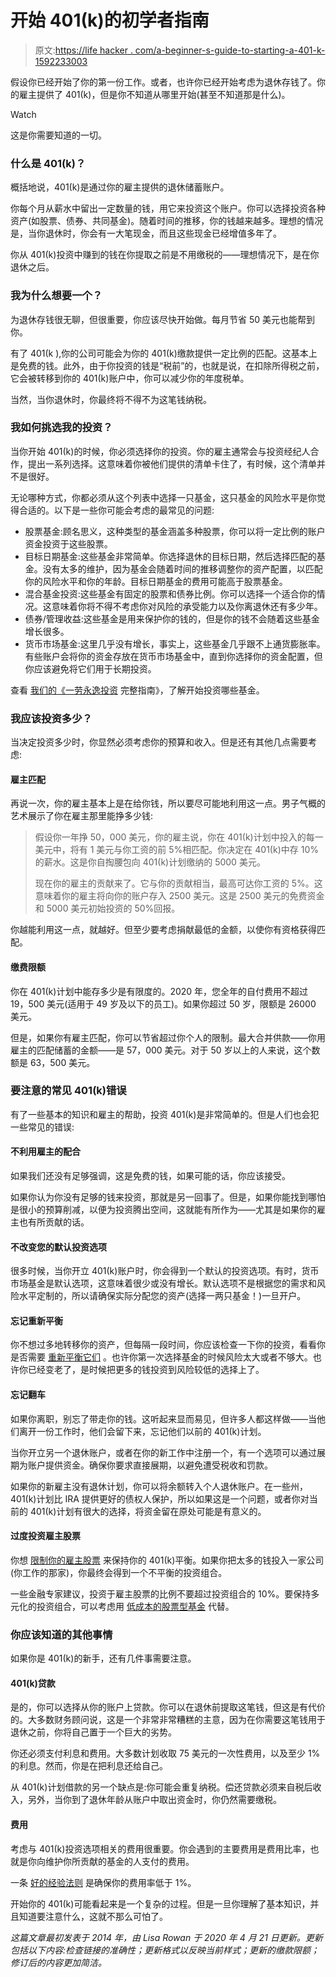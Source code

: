 # 开始 401(k)的初学者指南

> 原文:[https://life hacker . com/a-beginner-s-guide-to-starting-a-401-k-1592233003](https://lifehacker.com/a-beginner-s-guide-to-starting-a-401-k-1592233003)

假设你已经开始了你的第一份工作。或者，也许你已经开始考虑为退休存钱了。你的雇主提供了 401(k)，但是你不知道从哪里开始(甚至不知道那是什么)。

Watch

这是你需要知道的一切。

### 什么是 401(k)？

概括地说，401(k)是通过你的雇主提供的退休储蓄账户。

你每个月从薪水中留出一定数量的钱，用它来投资这个账户。你可以选择投资各种资产(如股票、债券、共同基金)。随着时间的推移，你的钱越来越多。理想的情况是，当你退休时，你会有一大笔现金，而且这些现金已经增值多年了。

你从 401(k)投资中赚到的钱在你提取之前是不用缴税的——理想情况下，是在你退休之后。

### 我为什么想要一个？

为退休存钱很无聊，但很重要，你应该尽快开始做。每月节省 50 美元也能帮到你。

有了 401(k ),你的公司可能会为你的 401(k)缴款提供一定比例的匹配。这基本上是免费的钱。此外，由于你投资的钱是“税前”的，也就是说，在扣除所得税之前，它会被转移到你的 401(k)账户中，你可以减少你的年度税单。

当然，当你退休时，你最终将不得不为这笔钱纳税。

### 我如何挑选我的投资？

当你开始 401(k)的时候，你必须选择你的投资。你的雇主通常会与投资经纪人合作，提出一系列选择。这意味着你被他们提供的清单卡住了，有时候，这个清单并不是很好。

无论哪种方式，你都必须从这个列表中选择一只基金，这只基金的风险水平是你觉得合适的。以下是一些你可能会考虑的最常见的问题:

*   股票基金:顾名思义，这种类型的基金涵盖多种股票，你可以将一定比例的账户资金投资于这些股票。
*   目标日期基金:这些基金非常简单。你选择退休的目标日期，然后选择匹配的基金。没有太多的维护，因为基金会随着时间的推移调整你的资产配置，以匹配你的风险水平和你的年龄。目标日期基金的费用可能高于股票基金。
*   混合基金投资:这些基金有固定的股票和债券比例。你可以选择一个适合你的情况。这意味着你将不得不考虑你对风险的承受能力以及你离退休还有多少年。
*   债券/管理收益:这些基金是用来保护你的钱的，但是你的钱不会随着这些基金增长很多。
*   货币市场基金:这里几乎没有增长，事实上，这些基金几乎跟不上通货膨胀率。有些账户会将你的资金存放在货币市场基金中，直到你选择你的资金配置，但你应该避免将它们用于长期投资。

查看 [我们的《一劳永逸投资](https://lifehacker.com/how-to-build-an-easy-beginner-set-and-forget-investm-1686878594) 完整指南》，了解开始投资哪些基金。

### 我应该投资多少？

当决定投资多少时，你显然必须考虑你的预算和收入。但是还有其他几点需要考虑:

#### **雇主匹配**

再说一次，你的雇主基本上是在给你钱，所以要尽可能地利用这一点。男子气概的艺术展示了你在雇主那里能挣多少钱:

> 假设你一年挣 50，000 美元，你的雇主说，你在 401(k)计划中投入的每一美元中，将有 1 美元与你工资的前 5%相匹配。你决定在 401(k)中存 10%的薪水。这是你自掏腰包向 401(k)计划缴纳的 5000 美元。
> 
> 现在你的雇主的贡献来了。它与你的贡献相当，最高可达你工资的 5%。这意味着你的雇主将向你的账户存入 2500 美元。这是 2500 美元的免费资金和 5000 美元初始投资的 50%回报。

你越能利用这一点，就越好。但至少要考虑捐献最低的金额，以使你有资格获得匹配。

#### **缴费限额**

你在 401(k)计划中能存多少是有限度的。2020 年，您全年的自付费用不超过 19，500 美元(适用于 49 岁及以下的员工)。如果你超过 50 岁，限额是 26000 美元。

但是，如果你有雇主匹配，你可以节省超过你个人的限制。最大合并供款——你用雇主的匹配储蓄的金额——是 57，000 美元。对于 50 岁以上的人来说，这个数额是 63，500 美元。

### **要注意的常见 401(k)错误**

有了一些基本的知识和雇主的帮助，投资 401(k)是非常简单的。但是人们也会犯一些常见的错误:

#### **不利用雇主的配合**

如果我们还没有足够强调，这是免费的钱，如果可能的话，你应该接受。

如果你认为你没有足够的钱来投资，那就是另一回事了。但是，如果你能找到哪怕是很小的预算削减，以便为投资腾出空间，这就能有所作为——尤其是如果你的雇主也有所贡献的话。

#### **不改变您的默认投资选项**

很多时候，当你开立 401(k)账户时，你会得到一个默认的投资选项。有时，货币市场基金是默认选项，这意味着很少或没有增长。默认选项不是根据您的需求和风险水平定制的，所以请确保实际分配您的资产(选择一两只基金！)一旦开户。

#### **忘记重新平衡**

你不想过多地转移你的资产，但每隔一段时间，你应该检查一下你的投资，看看你是否需要 [重新平衡它们](https://lifehacker.com/when-to-rebalance-your-portfolio-1822973185) 。也许你第一次选择基金的时候风险太大或者不够大。也许你已经变老了，是时候把更多的钱投资到风险较低的选择上了。

#### **忘记翻车**

如果你离职，别忘了带走你的钱。这听起来显而易见，但许多人都这样做——当他们离开一份工作时，他们会留下来，忘记他们以前的 401(k)计划。

当你开立另一个退休账户，或者在你的新工作中注册一个，有一个选项可以通过展期为账户提供资金。确保你要求直接展期，以避免遭受税收和罚款。

如果你的新雇主没有退休计划，你可以将余额转入个人退休账户。在一些州，401(k)计划比 IRA 提供更好的债权人保护，所以如果这是一个问题，或者你对当前的 401(k)计划有很大的选择，将资金留在原处可能是有意义的。

#### **过度投资雇主股票**

你想 [限制你的雇主股票](https://twocents.lifehacker.com/limit-your-employer-stock-to-keep-your-401-k-balanced-1551779310) 来保持你的 401(k)平衡。如果你把太多的钱投入一家公司(你工作的那家)，你最终会得到一个不平衡的投资组合。

一些金融专家建议，投资于雇主股票的比例不要超过投资组合的 10%。要保持多元化的投资组合，可以考虑用 [低成本的股票型基金](https://twocents.lifehacker.com/the-many-different-types-of-investments-and-how-they-w-1683582510) 代替。

### **你应该知道的其他事情**

如果你是 401(k)的新手，还有几件事需要注意。

#### **401(k)贷款**

是的，你可以选择从你的账户上贷款。你可以在退休前提取这笔钱，但这是有代价的。大多数财务顾问说，这是一个非常非常糟糕的主意，因为在你需要这笔钱用于退休之前，你将自己置于一个巨大的劣势。

你还必须支付利息和费用。大多数计划收取 75 美元的一次性费用，以及至少 1%的利息。然而，你是在把利息还给自己。

从 401(k)计划借款的另一个缺点是:你可能会重复纳税。偿还贷款必须来自税后收入，另外，当你到了退休年龄从账户中取出资金时，你仍然需要缴税。

#### **费用**

考虑与 401(k)投资选项相关的费用很重要。你会遇到的主要费用是费用比率，也就是你向维护你所贡献的基金的人支付的费用。

一条 [好的经验法则](https://twocents.lifehacker.com/this-is-what-a-normal-expense-ratio-fee-looks-like-1837579055) 是确保你的费用率低于 1%。

开始你的 401(k)可能看起来是一个复杂的过程。但是一旦你理解了基本知识，并且知道要注意什么，这就不那么可怕了。

*这篇文章最初发表于 2014 年，由 Lisa Rowan 于 2020 年 4 月 21 日更新。更新包括以下内容:检查链接的准确性；更新格式以反映当前样式；更新的缴款限额；修订后的内容更加简洁。*